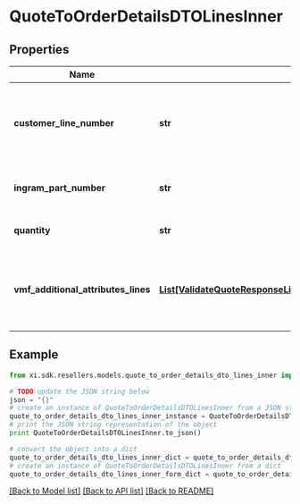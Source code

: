 # QuoteToOrderDetailsDTOLinesInner


## Properties

Name | Type | Description | Notes
------------ | ------------- | ------------- | -------------
**customer_line_number** | **str** | The reseller&#39;s line item number for reference in their system. | [optional] 
**ingram_part_number** | **str** | Unique IngramMicro part number. | [optional] 
**quantity** | **str** | The quantity of the line item. | [optional] 
**vmf_additional_attributes_lines** | [**List[ValidateQuoteResponseLinesInnerVmfAdditionalAttributesLinesInner]**](ValidateQuoteResponseLinesInnerVmfAdditionalAttributesLinesInner.md) | The object containing the list of fields required at a line level by the vendor. | [optional] 

## Example

```python
from xi.sdk.resellers.models.quote_to_order_details_dto_lines_inner import QuoteToOrderDetailsDTOLinesInner

# TODO update the JSON string below
json = "{}"
# create an instance of QuoteToOrderDetailsDTOLinesInner from a JSON string
quote_to_order_details_dto_lines_inner_instance = QuoteToOrderDetailsDTOLinesInner.from_json(json)
# print the JSON string representation of the object
print QuoteToOrderDetailsDTOLinesInner.to_json()

# convert the object into a dict
quote_to_order_details_dto_lines_inner_dict = quote_to_order_details_dto_lines_inner_instance.to_dict()
# create an instance of QuoteToOrderDetailsDTOLinesInner from a dict
quote_to_order_details_dto_lines_inner_form_dict = quote_to_order_details_dto_lines_inner.from_dict(quote_to_order_details_dto_lines_inner_dict)
```
[[Back to Model list]](../README.md#documentation-for-models) [[Back to API list]](../README.md#documentation-for-api-endpoints) [[Back to README]](../README.md)


